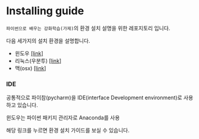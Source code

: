 # Installing guide

`파이썬으로 배우는 강화학습(가제)`의 환경 설치 설명을 위한 레포지토리 입니다.

다음 세가지의 설치 환경을 설명합니다.

- 윈도우 [[link]](./)
- 리눅스(우분투) [[link]](./install_guide_ubuntu.md)
- 맥(osx) [[link]](./install_guide_osx.md)

### IDE

공통적으로 파이참(pycharm)을 IDE(interface Development environment)로 사용하고 있습니다.

윈도우는 파이썬 패키지 관리자로 Anaconda를 사용

해당 링크를 누르면 환경 설치 가이드를 보실 수 있습니다.
